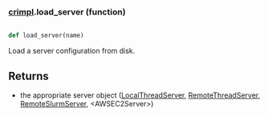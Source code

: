 ### [crimpl](crimpl.md).load_server (function)


```py

def load_server(name)

```



Load a server configuration from disk.

Returns
----------
* the appropriate server object ([LocalThreadServer](LocalThreadServer.md), [RemoteThreadServer](RemoteThreadServer.md),
    [RemoteSlurmServer](RemoteSlurmServer.md), &lt;AWSEC2Server&gt;)

